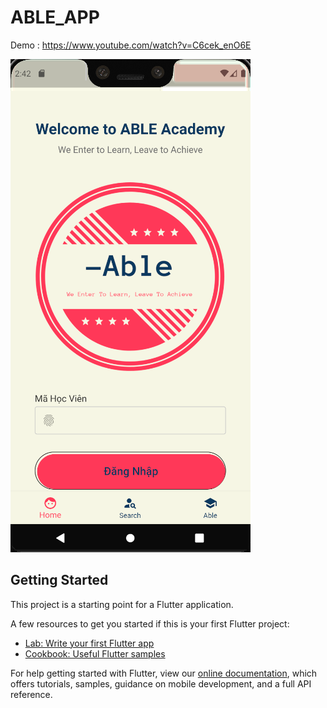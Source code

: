 # ABLE_APP

Demo : https://www.youtube.com/watch?v=C6cek_enO6E

[![IMAGE ALT TEXT HERE](https://github.com/binh12A3/HinhAnhDemo/blob/main/ABLE_APP_mobile.png)](https://www.youtube.com/watch?v=C6cek_enO6E)


## Getting Started

This project is a starting point for a Flutter application.

A few resources to get you started if this is your first Flutter project:

- [Lab: Write your first Flutter app](https://flutter.dev/docs/get-started/codelab)
- [Cookbook: Useful Flutter samples](https://flutter.dev/docs/cookbook)

For help getting started with Flutter, view our
[online documentation](https://flutter.dev/docs), which offers tutorials,
samples, guidance on mobile development, and a full API reference.
